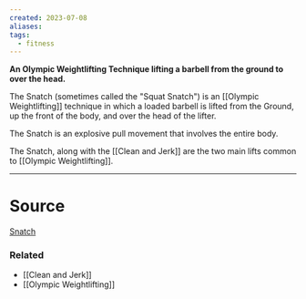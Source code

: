 ```yaml
---
created: 2023-07-08
aliases: 
tags:
  - fitness
---
```

**An Olympic Weightlifting Technique lifting a barbell from the ground to over the head.**

The Snatch (sometimes called the "Squat Snatch") is an [[Olympic Weightlifting]] technique in which a loaded barbell is lifted from the Ground, up the front of the body, and over the head of the lifter. 

The Snatch is an explosive pull movement that involves the entire body.

The Snatch, along with the [[Clean and Jerk]] are the two main lifts common to [[Olympic Weightlifting]]. 

---

# Source

[Snatch](https://exrx.net/WeightExercises/OlympicLifts/Snatch)

### Related
- [[Clean and Jerk]] 
- [[Olympic Weightlifting]]